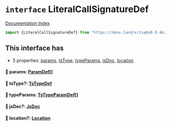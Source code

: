# `interface` LiteralCallSignatureDef

[Documentation Index](../README.md)

```ts
import {LiteralCallSignatureDef} from "https://deno.land/x/tsa@v0.0.46/mod.ts"
```

## This interface has

- 5 properties:
[params](#-params-paramdef),
[tsType](#-tstype-tstypedef),
[typeParams](#-typeparams-tstypeparamdef),
[jsDoc](#-jsdoc-jsdoc),
[location](#-location-location)


#### 📄 params: [ParamDef](../type.ParamDef/README.md)\[]



#### 📄 tsType?: [TsTypeDef](../type.TsTypeDef/README.md)



#### 📄 typeParams: [TsTypeParamDef](../interface.TsTypeParamDef/README.md)\[]



#### 📄 jsDoc?: [JsDoc](../interface.JsDoc/README.md)



#### 📄 location?: [Location](../interface.Location/README.md)



